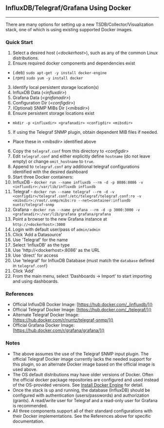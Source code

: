 ## InfluxDB/Telegraf/Grafana Using Docker
-----------------------------------------
There are many options for setting up a new TSDB/Collector/Visualization stack,
one of which is using existing supported Docker images.

### Quick Start
1.  Select a desired host (_&lt;dockerhost&gt;_), such as any of the common Linux distributions.
2.  Ensure required docker components and dependencies exist
  -  (.deb) `sudo apt-get -y install docker-engine`
  -  (.rpm) `sudo yum -y install docker`
3.  Identify local persistent storage location(s)
  1.  InfluxDB Data (_&lt;influxdir&gt;_)
  2.  Grafana Data (_&lt;grafanadir&gt;_)
  3.  Configuration Dir (_&lt;configdir&gt;_)
  4.  (Optional) SNMP MIBs Dir (_&lt;mibsdir&gt;_)
4.  Ensure persistent storage locations exist
  -  `mkdir -p <influxdir> <grafanadir> <configdir> <mibsdir>`
5.  If using the Telegraf SNMP plugin, obtain dependent MIB files if needed.
  - Place these in _&lt;mibsdir&gt;_ identified above
6.  Copy the `telegraf.conf` from this directory to _&lt;configdir&gt;_
  1.  Edit `telegraf.conf` and either explicitly define `hostname` (do not leave empty) or change `omit_hostname` to `true`.  
  2.  Append to `telegraf.conf` any additional telegraf configurations identified with the desired dashboard
7. Start three Docker containers:
  1.  InfluxDB
    -  `docker run --name influxdb --rm -d -p 8086:8086 -v <influxdir>:/var/lib/influxdb influxdb`
  2.  Telegraf
    -  `docker run --name telegraf --rm -d -v <configdir>/telegraf.conf:/etc/telegraf/telegraf.conf:ro -v <mibsdir>:/root/.snmp/mibs:ro --net=container:influxdb nuntz/telegraf-snmp`
  3.  Grafana
    -  `docker run --name grafana --rm -d -p 3000:3000 -v <grafanadir>:/var/lib/grafana grafana/grafana`
8.  Point a browser to the new Grafana instance at `http://<dockerhost>:3000`
9.  Login with default user/pass of `admin/admin`
10. Click 'Add a Datasource'
  1.  Use 'Telegraf' for the name
  2.  Select 'InfluxDB' as the type
  3.  Use 'http://&lt;dockerhost&gt;:8086' as the URL
  4.  Use 'direct' for access
  5.  Use 'telegraf' for InfluxDB Database (must match the `database` defined in `telegraf.conf`)
  6.  Click 'Add'
11.  From the main menu, select 'Dashboards -> Import' to start importing and using dashboards.

### References
-  Official InfluxDB Docker Image:  [https://hub.docker.com/_/influxdb/]()
-  Official Telegraf Docker Image:  [https://hub.docker.com/_/telegraf/]()
-  Alternate Telegraf Docker Image:  [https://hub.docker.com/r/nuntz/telegraf-snmp/]()
-  Official Grafana Docker Image:  [https://hub.docker.com/r/grafana/grafana/]()

### Notes
-  The above assumes the use of the Telegraf SNMP input plugin.  The official Telegraf Docker image currently lacks the needed support for this plugin, so an alternate Docker image based on the official image is used above.
-  The OS default distributions may have older versions of Docker.  Often
the official docker package repositories are configured and used instead
of the OS-provided versions.  See [Install Docker Engine](https://docs.docker.com/engine/installation/)
for detail.
-  Once the stack is up and running, the database (InfluxDB) should be configured with authentication (users/passwords) and authorization (grants).  A read/write user for Telegraf and a read-only user for Grafana is recommended.
-  All three components support all of their standard configurations with their Docker implementations.  See the References above for specific documentation.
